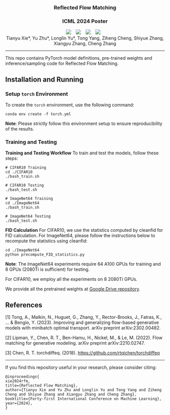 ### <div align="center"> Reflected Flow Matching <div> 
### <div align="center"> ICML 2024 Poster <div> 

<div align="center">
  <a href="https://github.com/tyuxie/RFM"><img src="https://img.shields.io/static/v1?label=RFM Code&message=Github&color=blue&logo=github-pages"></a> &ensp;
  <a href="https://arxiv.org/abs/2405.16577"><img src="https://img.shields.io/static/v1?label=Paper&message=arXiv&color=red&logo=arxiv"></a> &ensp;
  <a href="https://openreview.net/forum?id=Sf5KYznS2G"><img src="https://img.shields.io/static/v1?label=Paper&message=OpenReview&color=red&logo=openreview"></a> &ensp;
  <img src="https://img.shields.io/badge/License-MIT-yellow.svg"></a> &ensp;
</div>

<div align="center">
Tianyu Xie*, Yu Zhu*, Longlin Yu*, Tong Yang, Ziheng Cheng, Shiyue Zhang, Xiangyu Zhang, Cheng Zhang
</div>

---

This repo contains PyTorch model definitions, pre-trained weights and inference/sampling code for Reflected Flow Matching.


## Installation and Running

### Setup `torch` Environment

To create the `torch` environment, use the following command:

```
conda env create -f torch.yml
```

**Note**: Please strictly follow this environment setup to ensure reproducibility of the results.

### Training and Testing
**Training and Testing Workflow**
To train and test the models, follow these steps:

```
# CIFAR10 Training
cd ./CIFAR10
./bash_train.sh

# CIFAR10 Testing
./bash_test.sh

# ImageNet64 Training
cd ./ImageNet64
./bash_train.sh

# ImageNet64 Testing
./bash_test.sh
```

**FID Calculation**
For CIFAR10, we use the statistics computed by cleanfid for FID calculation.
For ImageNet64, please follow the instructions below to recompute the statistics using cleanfid:
```
cd ./ImageNet64
python precompute_FID_statistics.py
```

**Note**: The ImageNet64 experiments require 64 A100 GPUs for training and 8 GPUs (2080Ti is sufficient) for testing. 

For CIFAR10, we employ all the experiments on 8 2080Ti GPUs. 

We provide all the pretrained weights at [Google Drive repository](https://drive.google.com/drive/folders/12m2FJiA2Jg9mej3os_wSyh6QLm2JL02Q?usp=sharing).


## References
[1] Tong, A., Malkin, N., Huguet, G., Zhang, Y., Rector-Brooks, J., Fatras, K., ... & Bengio, Y. (2023). Improving and generalizing flow-based generative models with minibatch optimal transport. arXiv preprint arXiv:2302.00482.

[2] Lipman, Y., Chen, R. T., Ben-Hamu, H., Nickel, M., & Le, M. (2022). Flow matching for generative modeling. arXiv preprint arXiv:2210.02747.

[3] Chen, R. T. torchdiffeq. (2018). https://github.com/rtqichen/torchdiffeq

---

If you find this repository useful in your research, please consider citing:

```
@inproceedings{
xie2024rfm,
title={Reflected Flow Matching},
author={Tianyu Xie and Yu Zhu and Longlin Yu and Tong Yang and Ziheng Cheng and Shiyue Zhang and Xiangyu Zhang and Cheng Zhang},
booktitle={Forty-first International Conference on Machine Learning},
year={2024},
}
```